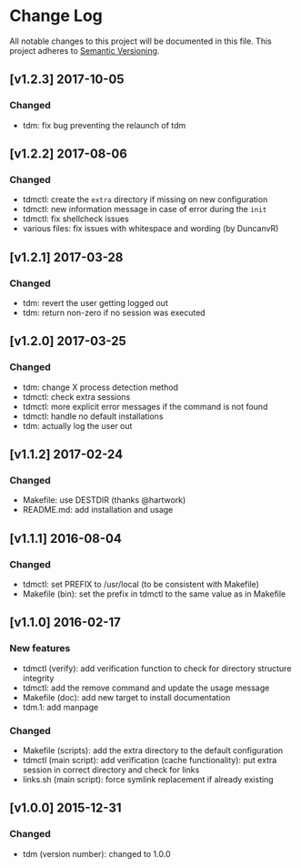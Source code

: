 # Change Log

All notable changes to this project will be documented in this file.
This project adheres to [Semantic Versioning](http://semver.org/).

## [v1.2.3] 2017-10-05

### Changed

* tdm: fix bug preventing the relaunch of tdm

## [v1.2.2] 2017-08-06

### Changed

* tdmctl: create the `extra` directory if missing on new configuration
* tdmctl: new information message in case of error during the `init`
* tdmctl: fix shellcheck issues
* various files: fix issues with whitespace and wording (by DuncanvR)

## [v1.2.1] 2017-03-28

### Changed

* tdm: revert the user getting logged out
* tdm: return non-zero if no session was executed

## [v1.2.0] 2017-03-25

### Changed

* tdm: change X process detection method
* tdmctl: check extra sessions
* tdmctl: more explicit error messages if the command is not found
* tdmctl: handle no default installations
* tdm: actually log the user out

## [v1.1.2] 2017-02-24

### Changed

* Makefile: use DESTDIR (thanks @hartwork)
* README.md: add installation and usage

## [v1.1.1] 2016-08-04

### Changed

* tdmctl: set PREFIX to /usr/local (to be consistent with Makefile)
* Makefile (bin): set the prefix in tdmctl to the same value as in Makefile

## [v1.1.0] 2016-02-17

### New features

* tdmctl (verify): add verification function to check for directory structure integrity
* tdmctl: add the remove command and update the usage message
* Makefile (doc): add new target to install documentation
* tdm.1: add manpage

### Changed

* Makefile (scripts): add the extra directory to the default configuration
* tdmctl (main script): add verification
  (cache functionality): put extra session in correct directory and check for links
* links.sh (main script): force symlink replacement if already existing

## [v1.0.0] 2015-12-31

### Changed

* tdm (version number): changed to 1.0.0

